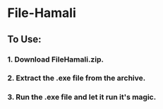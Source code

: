 # File-Hamali

## To Use:

### 1. Download FileHamali.zip.
### 2. Extract the .exe file from the archive.
### 3. Run the .exe file and let it run it's magic.
